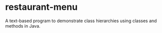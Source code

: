 # restaurant-menu
A text-based program to demonstrate class hierarchies using classes and methods in Java.
